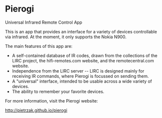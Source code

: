 Pierogi
=======

Universal Infrared Remote Control App

This is an app that provides an interface for a variety of devices
controllable via infrared.  At the moment, it only supports the Nokia N900.

The main features of this app are:

 * A self-contained database of IR codes, drawn from the collections of the
LIRC project, the hifi-remotes.com website, and the remotecentral.com website.
 * Independence from the LIRC server -- LIRC is designed mainly for receiving
IR commands, where Pierogi is focussed on sending them.
 * A "universal" interface, intended to be usable across a wide variety of
devices.
 * The ability to remember your favorite devices.

For more information, visit the Pierogi website:
 
http://pietrzak.github.io/pierogi
